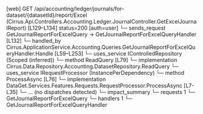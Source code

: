 [web] GET /api/accounting/ledger/journals/for-dataset/{datasetId}/report/Excel  (Cirrus.Api.Controllers.Accounting.Ledger.JournalController.GetExcelJournalReport)  [L129–L134] status=200 [auth=user]
  └─ sends_request GetJournalReportForExcelQuery -> GetJournalReportForExcelQueryHandler [L132]
    └─ handled_by Cirrus.ApplicationService.Accounting.Queries.GetJournalReportForExcelQueryHandler.Handle [L59–L253]
      └─ uses_service IControlledRepository<Dataset> (Scoped (inferred))
        └─ method ReadQuery [L79]
          └─ implementation Cirrus.Data.Repository.Accounting.DatasetRepository.ReadQuery
      └─ uses_service IRequestProcessor (InstancePerDependency)
        └─ method ProcessAsync [L76]
          └─ implementation DataGet.Services.Features.Requests.RequestProcessor.ProcessAsync [L7-L35]
            └─ ... (no dispatches detected)
  └─ impact_summary
    └─ requests 1
      └─ GetJournalReportForExcelQuery
    └─ handlers 1
      └─ GetJournalReportForExcelQueryHandler

